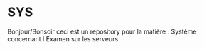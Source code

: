 # SYS
Bonjour/Bonsoir ceci est un repository pour la matière : Système concernant l'Examen sur les serveurs
